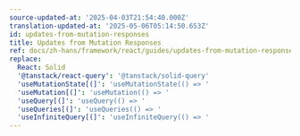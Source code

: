 ```yaml
---
source-updated-at: '2025-04-03T21:54:40.000Z'
translation-updated-at: '2025-05-06T05:14:50.653Z'
id: updates-from-mutation-responses
title: Updates from Mutation Responses
ref: docs/zh-hans/framework/react/guides/updates-from-mutation-responses.md
replace:
  React: Solid
  '@tanstack/react-query': '@tanstack/solid-query'
  'useMutationState[(]': 'useMutationState(() => '
  'useMutation[(]': 'useMutation(() => '
  'useQuery[(]': 'useQuery(() => '
  'useQueries[(]': 'useQueries(() => '
  'useInfiniteQuery[(]': 'useInfiniteQuery(() => '
---
```

